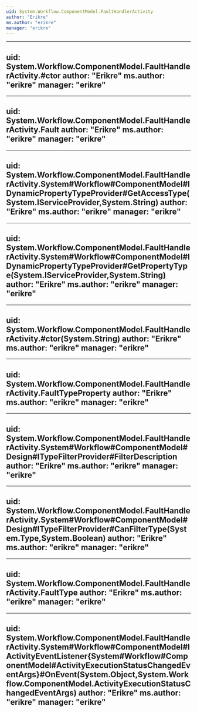 ```yaml
---
uid: System.Workflow.ComponentModel.FaultHandlerActivity
author: "Erikre"
ms.author: "erikre"
manager: "erikre"
---
```


---
uid: System.Workflow.ComponentModel.FaultHandlerActivity.#ctor
author: "Erikre"
ms.author: "erikre"
manager: "erikre"
---

---
uid: System.Workflow.ComponentModel.FaultHandlerActivity.Fault
author: "Erikre"
ms.author: "erikre"
manager: "erikre"
---

---
uid: System.Workflow.ComponentModel.FaultHandlerActivity.System#Workflow#ComponentModel#IDynamicPropertyTypeProvider#GetAccessType(System.IServiceProvider,System.String)
author: "Erikre"
ms.author: "erikre"
manager: "erikre"
---

---
uid: System.Workflow.ComponentModel.FaultHandlerActivity.System#Workflow#ComponentModel#IDynamicPropertyTypeProvider#GetPropertyType(System.IServiceProvider,System.String)
author: "Erikre"
ms.author: "erikre"
manager: "erikre"
---

---
uid: System.Workflow.ComponentModel.FaultHandlerActivity.#ctor(System.String)
author: "Erikre"
ms.author: "erikre"
manager: "erikre"
---

---
uid: System.Workflow.ComponentModel.FaultHandlerActivity.FaultTypeProperty
author: "Erikre"
ms.author: "erikre"
manager: "erikre"
---

---
uid: System.Workflow.ComponentModel.FaultHandlerActivity.System#Workflow#ComponentModel#Design#ITypeFilterProvider#FilterDescription
author: "Erikre"
ms.author: "erikre"
manager: "erikre"
---

---
uid: System.Workflow.ComponentModel.FaultHandlerActivity.System#Workflow#ComponentModel#Design#ITypeFilterProvider#CanFilterType(System.Type,System.Boolean)
author: "Erikre"
ms.author: "erikre"
manager: "erikre"
---

---
uid: System.Workflow.ComponentModel.FaultHandlerActivity.FaultType
author: "Erikre"
ms.author: "erikre"
manager: "erikre"
---

---
uid: System.Workflow.ComponentModel.FaultHandlerActivity.System#Workflow#ComponentModel#IActivityEventListener{System#Workflow#ComponentModel#ActivityExecutionStatusChangedEventArgs}#OnEvent(System.Object,System.Workflow.ComponentModel.ActivityExecutionStatusChangedEventArgs)
author: "Erikre"
ms.author: "erikre"
manager: "erikre"
---
